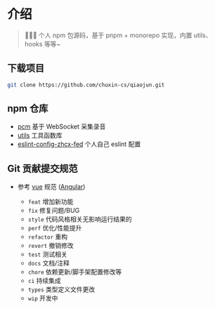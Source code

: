 # 介绍
> 🎉🎉🎉 个人 npm 包源码，基于 pnpm + monorepo 实现，内置 utils、hooks 等等~

## 下载项目
```bash
git clone https://github.com/chuxin-cs/qiaojun.git
```

## npm 仓库
- [pcm](https://github.com/chuxin-cs/qiaojun/tree/master/packages/pcm) 基于 WebSocket 采集录音
- [utils](https://github.com/chuxin-cs/qiaojun/tree/master/packages/utils) 工具函数库
- [eslint-config-zhcx-fed](https://github.com/chuxin-cs/qiaojun/tree/master/packages/eslint-config-zhcx-fed) 个人自己 eslint 配置

## Git 贡献提交规范

- 参考 [vue](https://github.com/vuejs/vue/blob/dev/.github/COMMIT_CONVENTION.md) 规范 ([Angular](https://github.com/conventional-changelog/conventional-changelog/tree/master/packages/conventional-changelog-angular))

  - `feat` 增加新功能
  - `fix` 修复问题/BUG
  - `style` 代码风格相关无影响运行结果的
  - `perf` 优化/性能提升
  - `refactor` 重构
  - `revert` 撤销修改
  - `test` 测试相关
  - `docs` 文档/注释
  - `chore` 依赖更新/脚手架配置修改等
  - `ci` 持续集成
  - `types` 类型定义文件更改
  - `wip` 开发中